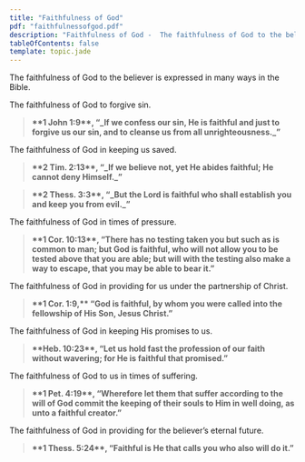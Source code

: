 ```yaml
---
title: "Faithfulness of God"
pdf: "faithfulnessofgod.pdf"
description: "Faithfulness of God -  The faithfulness of God to the believer is expressed in many ways in the Bible."
tableOfContents: false
template: topic.jade
---
```



The faithfulness of God to the believer is expressed in many ways in the
Bible.

The faithfulness of God to forgive sin.

<blockquote><strong>**1 John 1:9**, “_If we confess our sin, He is faithful and just to forgive us our sin, and to cleanse us from all unrighteousness._”</blockquote></strong>

The faithfulness of God in keeping us saved.

<blockquote><strong>**2 Tim. 2:13**, “_If we believe not, yet He abides faithful; He cannot deny Himself._”</blockquote></strong>

<blockquote><strong>**2 Thess. 3:3**, “_But the Lord is faithful who shall establish you and keep you from evil._”</blockquote></strong>

The faithfulness of God in times of pressure.

<blockquote><strong>**1 Cor. 10:13**, “There has no testing taken you but such as is common to man; but God is faithful, who will not allow you to be tested above that you are able; but will with the testing also make a way to escape, that you may be able to bear it.” </blockquote></strong>

The faithfulness of God in providing for us under the partnership of Christ.

<blockquote><strong>**1 Cor. 1:9,** “God is faithful, by whom you were called into the fellowship of His Son, Jesus Christ.” </blockquote></strong>

The faithfulness of God in keeping His promises to us.

<blockquote><strong>**Heb. 10:23**, “Let us hold fast the profession of our faith without wavering; for He is faithful that promised.” </blockquote></strong>

The faithfulness of God to us in times of suffering.

<blockquote><strong>**1 Pet. 4:19**, “Wherefore let them that suffer according to the will of God commit the keeping of their souls to Him in well doing, as unto a faithful creator.” </blockquote></strong>

The faithfulness of God in providing for the believer’s eternal future.

<blockquote><strong>**1 Thess. 5:24**, “Faithful is He that calls you who also will do it.” </blockquote></strong>

